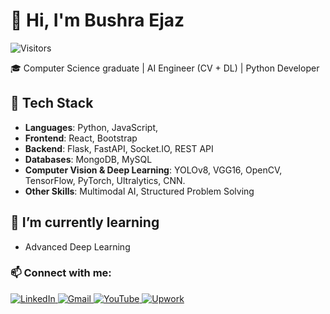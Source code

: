 # 👋 Hi, I'm Bushra Ejaz
![Visitors](https://visitor-badge.glitch.me/badge?page_id=iBushraEjaz.iBushraEjaz&left_color=blue&right_color=purple)

🎓 Computer Science graduate | AI Engineer (CV + DL) | Python Developer

## 🔧 Tech Stack
- **Languages**: Python, JavaScript, 
- **Frontend**: React, Bootstrap
- **Backend**: Flask, FastAPI, Socket.IO, REST API
- **Databases**: MongoDB, MySQL
- **Computer Vision & Deep Learning**: YOLOv8, VGG16, OpenCV, TensorFlow, PyTorch, Ultralytics, CNN.
- **Other Skills**: Multimodal AI, Structured Problem Solving


## 🌱 I’m currently learning
- Advanced Deep Learning

### 📫 Connect with me:

<p align="left">
  <a href="https://linkedin.com/in/bushraejazkhan" target="_blank">
    <img src="https://img.shields.io/badge/LinkedIn-blue?style=for-the-badge&logo=linkedin&logoColor=white" alt="LinkedIn"/>
  </a>
  <a href="mailto:bushraejaz.work@gmail.com" target="_blank">
    <img src="https://img.shields.io/badge/Gmail-D14836?style=for-the-badge&logo=gmail&logoColor=white" alt="Gmail"/>
  </a>
  <a href="https://www.youtube.com/@BushraCodes" target="_blank">
    <img src="https://img.shields.io/badge/YouTube-FF0000?style=for-the-badge&logo=youtube&logoColor=white" alt="YouTube"/>
  </a>
  <a href="https://www.upwork.com/freelancers/~01601bbd56652ce64e" target="_blank">
    <img src="https://img.shields.io/badge/Upwork-darkgreen?style=for-the-badge&logo=upwork&logoColor=white" alt="Upwork"/>
  </a>
</p>


